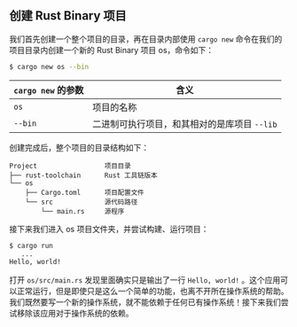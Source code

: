 ## 创建 Rust Binary 项目

我们首先创建一个整个项目的目录，再在目录内部使用 `cargo new` 命令在我们的项目目录内创建一个新的 Rust Binary 项目 os，命令如下：

```bash
$ cargo new os --bin
```

| `cargo new` 的参数  | 含义                                    |
| ------------------ | -------------------------------------- |
| `os`               | 项目的名称                               |
| `--bin`            | 二进制可执行项目，和其相对的是库项目 `--lib`  |

创建完成后，整个项目的目录结构如下：
```
Project                 项目目录
├── rust-toolchain      Rust 工具链版本
└── os
    ├── Cargo.toml      项目配置文件
    └── src             源代码路径
        └── main.rs     源程序
```

接下来我们进入 os 项目文件夹，并尝试构建、运行项目：

```bash
$ cargo run
   ...
Hello, world!
```

打开 `os/src/main.rs` 发现里面确实只是输出了一行 `Hello, world!` 。这个应用可以正常运行，但是即使只是这么一个简单的功能，也离不开所在操作系统的帮助。我们既然要写一个新的操作系统，就不能依赖于任何已有操作系统！接下来我们尝试移除该应用对于操作系统的依赖。